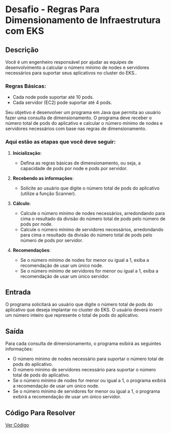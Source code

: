 # Desafio - Regras Para Dimensionamento de Infraestrutura com EKS

## Descrição
Você é um engenheiro responsável por ajudar as equipes de desenvolvimento a calcular o número mínimo de nodes e servidores necessários para suportar seus aplicativos no cluster do EKS..

### Regras Básicas:

- Cada node pode suportar até 10 pods.
- Cada servidor (EC2) pode suportar até 4 pods.

Seu objetivo é desenvolver um programa em Java que permita ao usuário fazer uma consulta de dimensionamento. O programa deve receber o número total de pods do aplicativo e calcular o número mínimo de nodes e servidores necessários com base nas regras de dimensionamento.

### Aqui estão as etapas que você deve seguir:

1. **Inicialização**:
    - Defina as regras básicas de dimensionamento, ou seja, a capacidade de pods por node e pods por servidor.

2. **Recebendo as informações**:
    - Solicite ao usuário que digite o número total de pods do aplicativo (utilize a função Scanner).

3. **Cálculo**:
    - Calcule o número mínimo de nodes necessários, arredondando para cima o resultado da divisão do número total de pods pelo número de pods por node.
    - Calcule o número mínimo de servidores necessários, arredondando para cima o resultado da divisão do número total de pods pelo número de pods por servidor.

4. **Recomendações**:
    - Se o número mínimo de nodes for menor ou igual a 1, exiba a recomendação de usar um único node.
    - Se o número mínimo de servidores for menor ou igual a 1, exiba a recomendação de usar um único servidor.


## Entrada
O programa solicitará ao usuário que digite o número total de pods do aplicativo que deseja implantar no cluster do EKS.
O usuário deverá inserir um número inteiro que represente o total de pods do aplicativo.

## Saída
Para cada consulta de dimensionamento, o programa exibirá as seguintes informações:
- O número mínimo de nodes necessário para suportar o número total de pods do aplicativo.
- O número mínimo de servidores necessário para suportar o número total de pods do aplicativo.
- Se o número mínimo de nodes for menor ou igual a 1, o programa exibirá a recomendação de usar um único node.
- Se o número mínimo de servidores for menor ou igual a 1, o programa exibirá a recomendação de usar um único servidor.

## Código Para Resolver

[Ver Código](../Codigo_04/RegrasEKS.java)
